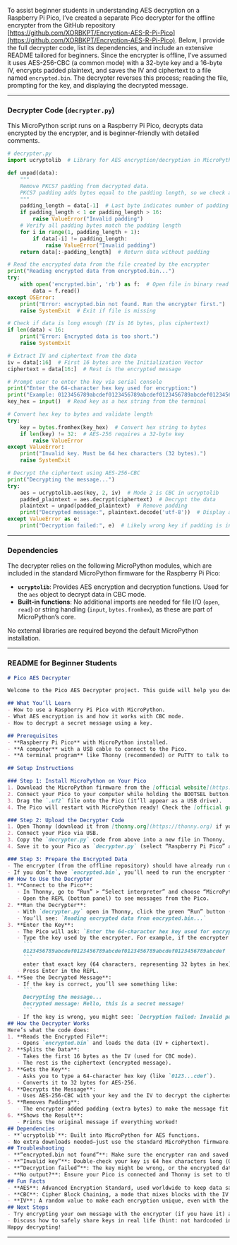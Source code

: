 To assist beginner students in understanding AES decryption on a Raspberry Pi Pico, I’ve created a separate Pico decrypter for the offline encrypter from the GitHub repository [https://github.com/XORBKPT/Encryption-AES-R-Pi-Pico](https://github.com/XORBKPT/Encryption-AES-R-Pi-Pico). Below, I provide the full decrypter code, list its dependencies, and include an extensive README tailored for beginners. Since the encrypter is offline, I’ve assumed it uses AES-256-CBC (a common mode) with a 32-byte key and a 16-byte IV, encrypts padded plaintext, and saves the IV and ciphertext to a file named `encrypted.bin`. The decrypter reverses this process; reading the file, prompting for the key, and displaying the decrypted message.

---

### Decrypter Code (`decrypter.py`)

This MicroPython script runs on a Raspberry Pi Pico, decrypts data encrypted by the encrypter, and is beginner-friendly with detailed comments.

```python
# decrypter.py
import ucryptolib  # Library for AES encryption/decryption in MicroPython

def unpad(data):
    """
    Remove PKCS7 padding from decrypted data.
    PKCS7 padding adds bytes equal to the padding length, so we check and remove them.
    """
    padding_length = data[-1]  # Last byte indicates number of padding bytes
    if padding_length < 1 or padding_length > 16:
        raise ValueError("Invalid padding")
    # Verify all padding bytes match the padding length
    for i in range(1, padding_length + 1):
        if data[-i] != padding_length:
            raise ValueError("Invalid padding")
    return data[:-padding_length]  # Return data without padding

# Read the encrypted data from the file created by the encrypter
print("Reading encrypted data from encrypted.bin...")
try:
    with open('encrypted.bin', 'rb') as f:  # Open file in binary read mode
        data = f.read()
except OSError:
    print("Error: encrypted.bin not found. Run the encrypter first.")
    raise SystemExit  # Exit if file is missing

# Check if data is long enough (IV is 16 bytes, plus ciphertext)
if len(data) < 16:
    print("Error: Encrypted data is too short.")
    raise SystemExit

# Extract IV and ciphertext from the data
iv = data[:16]  # First 16 bytes are the Initialization Vector
ciphertext = data[16:]  # Rest is the encrypted message

# Prompt user to enter the key via serial console
print("Enter the 64-character hex key used for encryption:")
print("Example: 0123456789abcdef0123456789abcdef0123456789abcdef0123456789abcdef")
key_hex = input()  # Read key as a hex string from the terminal

# Convert hex key to bytes and validate length
try:
    key = bytes.fromhex(key_hex)  # Convert hex string to bytes
    if len(key) != 32:  # AES-256 requires a 32-byte key
        raise ValueError
except ValueError:
    print("Invalid key. Must be 64 hex characters (32 bytes).")
    raise SystemExit

# Decrypt the ciphertext using AES-256-CBC
print("Decrypting the message...")
try:
    aes = ucryptolib.aes(key, 2, iv)  # Mode 2 is CBC in ucryptolib
    padded_plaintext = aes.decrypt(ciphertext)  # Decrypt the data
    plaintext = unpad(padded_plaintext)  # Remove padding
    print("Decrypted message:", plaintext.decode('utf-8'))  # Display as text
except ValueError as e:
    print("Decryption failed:", e)  # Likely wrong key if padding is invalid
```

---

### Dependencies

The decrypter relies on the following MicroPython modules, which are included in the standard MicroPython firmware for the Raspberry Pi Pico:

- **`ucryptolib`**: Provides AES encryption and decryption functions. Used for the `aes` object to decrypt data in CBC mode.
- **Built-in functions**: No additional imports are needed for file I/O (`open`, `read`) or string handling (`input`, `bytes.fromhex`), as these are part of MicroPython’s core.

No external libraries are required beyond the default MicroPython installation.

---

### README for Beginner Students

```markdown
# Pico AES Decrypter

Welcome to the Pico AES Decrypter project. This guide will help you decrypt messages on a Raspberry Pi Pico that were encrypted using the AES-256-CBC algorithm by an offline encrypter from [this repository](https://github.com/XORBKPT/Encryption-AES-R-Pi-Pico). This is a beginner-friendly project to learn about encryption and decryption and how to implement it. There are about 10 other repos here, this is level 1.

## What You’ll Learn
- How to use a Raspberry Pi Pico with MicroPython.
- What AES encryption is and how it works with CBC mode.
- How to decrypt a secret message using a key.

## Prerequisites
- **Raspberry Pi Pico** with MicroPython installed.
- **A computer** with a USB cable to connect to the Pico.
- **A terminal program** like Thonny (recommended) or PuTTY to talk to the Pico.

## Setup Instructions

### Step 1: Install MicroPython on Your Pico
1. Download the MicroPython firmware from the [official website](https://micropython.org/download/rp2-pico/).
2. Connect your Pico to your computer while holding the BOOTSEL button.
3. Drag the `.uf2` file onto the Pico (it’ll appear as a USB drive).
4. The Pico will restart with MicroPython ready! Check the [official guide](https://www.raspberrypi.com/documentation/microcontrollers/micropython.html) if you need help.

### Step 2: Upload the Decrypter Code
1. Open Thonny (download it from [thonny.org](https://thonny.org) if you don’t have it).
2. Connect your Pico via USB.
3. Copy the `decrypter.py` code from above into a new file in Thonny.
4. Save it to your Pico as `decrypter.py` (select “Raspberry Pi Pico” as the save location).

### Step 3: Prepare the Encrypted Data
- The encrypter (from the offline repository) should have already run on your Pico and created a file called `encrypted.bin`. This file contains the encrypted message and a random IV (Initialization Vector).
- If you don’t have `encrypted.bin`, you’ll need to run the encrypter first. Since it’s offline, get the encrypted file / encrypter code first.
## How to Use the Decrypter
1. **Connect to the Pico**:
   - In Thonny, go to “Run” > “Select interpreter” and choose “MicroPython (Raspberry Pi Pico)”.
   - Open the REPL (bottom panel) to see messages from the Pico.
2. **Run the Decrypter**:
   - With `decrypter.py` open in Thonny, click the green “Run” button (or press F5).
   - You’ll see: `Reading encrypted data from encrypted.bin...`
3. **Enter the Key**:
   - The Pico will ask: `Enter the 64-character hex key used for encryption:`.
   - Type the key used by the encrypter. For example, if the encrypter used:
     ```
     0123456789abcdef0123456789abcdef0123456789abcdef0123456789abcdef
     ```
     enter that exact key (64 characters, representing 32 bytes in hex).
   - Press Enter in the REPL.
4. **See the Decrypted Message**:
   - If the key is correct, you’ll see something like:
     ```
     Decrypting the message...
     Decrypted message: Hello, this is a secret message!
     ```
   - If the key is wrong, you might see: `Decryption failed: Invalid padding`.
## How the Decrypter Works
Here’s what the code does:
1. **Reads the Encrypted File**:
   - Opens `encrypted.bin` and loads the data (IV + ciphertext).
2. **Splits the Data**:
   - Takes the first 16 bytes as the IV (used for CBC mode).
   - The rest is the ciphertext (encrypted message).
3. **Gets the Key**:
   - Asks you to type a 64-character hex key (like `0123...cdef`).
   - Converts it to 32 bytes for AES-256.
4. **Decrypts the Message**:
   - Uses AES-256-CBC with your key and the IV to decrypt the ciphertext.
5. **Removes Padding**:
   - The encrypter added padding (extra bytes) to make the message fit AES’s block size (16 bytes). The `unpad` function removes it. In further versions consider sources of true hardware randomness to mix in (see Crowd Supply RNG generator) and later use TPM to store and pin certificates (see Microchip ATECC608B or Infineon for exmaples)
6. **Shows the Result**:
   - Prints the original message if everything worked!
## Dependencies
- **`ucryptolib`**: Built into MicroPython for AES functions.
- No extra downloads needed—just use the standard MicroPython firmware.
## Troubleshooting
- **“encrypted.bin not found”**: Make sure the encrypter ran and saved the file. Check with Thonny’s file explorer (View > Files).
- **“Invalid key”**: Double-check your key is 64 hex characters long (0-9, a-f) hex format.
- **“Decryption failed”**: The key might be wrong, or the encrypted data is corrupted. Try the example key above if provided by your instructor.
- **No output?**: Ensure your Pico is connected and Thonny is set to the right interpreter (see Thonny Notes)
## Fun Facts
- **AES**: Advanced Encryption Standard, used worldwide to keep data safe.
- **CBC**: Cipher Block Chaining, a mode that mixes blocks with the IV for extra security.
- **IV**: A random value to make each encryption unique, even with the same key.
## Next Steps
- Try encrypting your own message with the encrypter (if you have it) and decrypt it.
- Discuss how to safely share keys in real life (hint: not hardcoded in CLR TEXT, see above ideas).
Happy decrypting!
```

---
